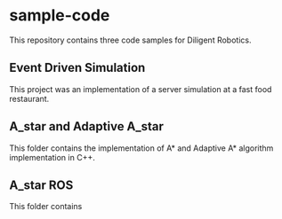 # sample-code
This repository contains three code samples for Diligent Robotics.

## Event Driven Simulation
This project was an implementation of a server simulation at a fast food restaurant.

## A_star and Adaptive A_star
This folder contains the implementation of A* and Adaptive A* algorithm implementation in C++.

## A_star ROS
This folder contains  
